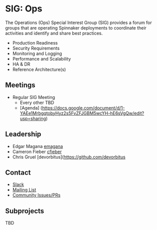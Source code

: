 # SIG: Ops

The Operations (Ops) Special Interest Group (SIG) provides a forum for groups that are operating Spinnaker deployments to coordinate their activities and identify and share best practices.
* Production Readiness
* Security Requirements
* Monitoring and Logging
* Performance and Scalability
* HA & DR
* Reference Architecture(s)  

## Meetings

* Regular SIG Meeting
  * Every other TBD
  * [Agenda] (https://docs.google.com/document/d/1-YAEe1MrbgqtobyHyz2s5FvZFJGBM5wcYH-hE6sVgQw/edit?usp=sharing)

## Leadership

* Edgar Magana [emagana](https://github.com/emagana)
* Cameron Fieber [cfieber](https://github.com/cfieber)
* Chris Gruel [devorbitus](https://github.com/devorbitus

## Contact

* [Slack](http://spinnakerteam.slack.com/messages/sig-ops)
* [Mailing List](https://groups.google.com/a/spinnaker.io/forum/#!forum/sig-ops)
* [Community Issues/PRs](https://github.com/spinnaker/spinnaker/labels/sig%2Fops)

## Subprojects

TBD
